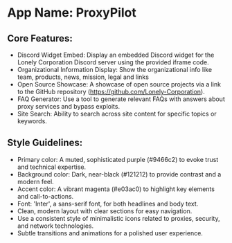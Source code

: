 # **App Name**: ProxyPilot

## Core Features:

- Discord Widget Embed: Display an embedded Discord widget for the Lonely Corporation Discord server using the provided iframe code.
- Organizational Information Display: Show the organizational info like team, products, news, mission, legal and links
- Open Source Showcase: A showcase of open source projects via a link to the GitHub repository (https://github.com/Lonely-Corporation).
- FAQ Generator: Use a tool to generate relevant FAQs with answers about proxy services and bypass exploits.
- Site Search: Ability to search across site content for specific topics or keywords.

## Style Guidelines:

- Primary color: A muted, sophisticated purple (#9466c2) to evoke trust and technical expertise.
- Background color: Dark, near-black (#121212) to provide contrast and a modern feel.
- Accent color: A vibrant magenta (#e03ac0) to highlight key elements and call-to-actions.
- Font: 'Inter', a sans-serif font, for both headlines and body text.
- Clean, modern layout with clear sections for easy navigation.
- Use a consistent style of minimalistic icons related to proxies, security, and network technologies.
- Subtle transitions and animations for a polished user experience.